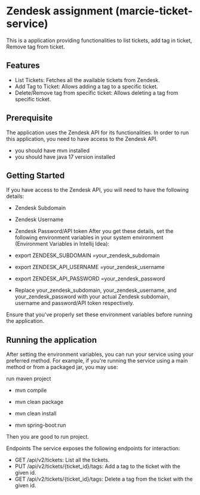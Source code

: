 # Zendesk assignment (marcie-ticket-service)
This is a application providing functionalities to list tickets, add tag in ticket, Remove tag from ticket.


## Features
- List Tickets: Fetches all the available tickets from Zendesk.
- Add Tag to Ticket: Allows adding a tag to a specific ticket.
- Delete/Remove tag from specific ticket: Allows deleting a tag from specific ticket.


## Prerequisite
The application uses the Zendesk API for its functionalities. In order to run this application, you need to have access to the Zendesk API.
- you should have mvn installed
- you should have java 17 version installed




## Getting Started
If you have access to the Zendesk API, you will need to have the following details:

- Zendesk Subdomain
- Zendesk Username
- Zendesk Password/API token
After you get these details, set the following environment variables in your system environment (Environment Variables in Intellij Idea):

- export ZENDESK_SUBDOMAIN =your_zendesk_subdomain
- export ZENDESK_API_USERNAME =your_zendesk_username
- export ZENDESK_API_PASSWORD =your_zendesk_password
- Replace your_zendesk_subdomain, your_zendesk_username, and your_zendesk_password with your actual Zendesk subdomain, username and password/API token respectively.

Ensure that you've properly set these environment variables before running the application.


## Running the application
After setting the environment variables, you can run your service using your preferred method. For example, if you're running the service using a main method or from a packaged jar, you may use:

run maven project

- mvn compile
- mvn clean package
- mvn clean install

- mvn spring-boot:run

Then you are good to run project.

Endpoints
The service exposes the following endpoints for interaction:

- GET /api/v2/tickets: List all the tickets.
- PUT /api/v2/tickets/{ticket_id}/tags: Add a tag to the ticket with the given id.
- GET /api/v2/tickets/{ticket_id}/tags: Delete a tag from the ticket with the given id.